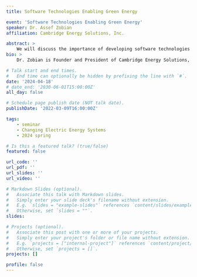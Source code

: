 ```yaml
---
title: Software Technologies Enabling Green Energy

event: 'Software Technologies Enabling Green Energy'
speaker: Dr. Assef Zobian
affiliation: Cambridge Energy Solutions, Inc.

abstract: >
    We will discuss the importance of developing software technologies to enable the development and operation of renewable energy sources to meet the expected demand of reaching zero emissions first in the power sector. Then, in the transportation sector. Then, in heavy industries and commercial and residential sectors. And, in the end, obtain a zero-emission economy. First, we will highlight the need for software to operate the electric power markets and systems efficiently and transparently, and adapt and promote the new generation of power and storage technologies ( improve investment and participation in these markets). Focus on the DAYZER Software. Second, to improve the planning and operation of the grid, will present how software can enhance investment decisions and operations of the transmission grid to efficiently move power generation from the sites of renewable resources to the cities and areas where demand is high, at the least cost. Focus on DAYZER and TRANZER software. Third, in order to develop and optimize the operation of new technologies and interaction with the grid, software will be needed for: energy storage, the interaction between the grid and EVs, facilitating demand participation in the power markets, distributed devices, better forecasting of demand, generation of renewable resources, and finally better forecast of short-term and long-term market clearing prices.  
bio: >
    Dr. Zobian is Founder and President of Cambridge Energy Solutions, LLC. He is an electrical engineer with over thirty years of experience in power systems technology, economics, and planning. Prior to CES-US, Dr. Zobian was Vice President of Tabors Caramanis & Associates, where he worked on more than thirty different generation and transmission asset and rights valuations with a total value of more than $20 billion. Dr. Zobian led the team to define the structure and tariff for the first for-profit Transmission System Operator (TransCo) in the US. Before joining TCA, Dr. Zobian was a consultant at Putnam, Hayes & Bartlett, where he worked on developing models for least-cost economic dispatch for secure and economic operation of electric power systems and methods to compute the associated marginal costs of real power. Dr. Zobian has published in the Institute of Electrical and Electronics Engineers (IEEE) Transactions on Power Systems, the International Journal of Modeling & Simulation, and the IEEE Transactions on Industry Applications. Dr. Zobian earned his MS and Ph.D. from the Massachusetts Institute of Technology. He also has BS and ME degrees from the American University of Beirut.

# Talk start and end times.
#   End time can optionally be hidden by prefixing the line with `#`.
date: '2024-04-18'
# date_end: '2030-06-01T15:00:00Z'
all_day: false

# Schedule page publish date (NOT talk date).
publishDate: '2022-03-09T16:00:00Z'

tags:
    - seminar
    - Changing Electric Energy Systems
    - 2024 spring

# Is this a featured talk? (true/false)
featured: false

url_code: ''
url_pdf: ''
url_slides: ''
url_video: ''

# Markdown Slides (optional).
#   Associate this talk with Markdown slides.
#   Simply enter your slide deck's filename without extension.
#   E.g. `slides = "example-slides"` references `content/slides/example-slides.md`.
#   Otherwise, set `slides = ""`.
slides:

# Projects (optional).
#   Associate this post with one or more of your projects.
#   Simply enter your project's folder or file name without extension.
#   E.g. `projects = ["internal-project"]` references `content/project/deep-learning/index.md`.
#   Otherwise, set `projects = []`.
projects: []

profile: false
---
```



<br>
